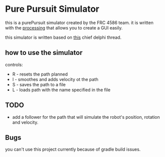 # Pure Pursuit Simulator
this is a purePursuit simulator created by the FRC 4586 team.
it is written with the [processing](https://processing.org/) that allows you to create a GUI easily.

this simulator is written based on [this](https://www.chiefdelphi.com/t/paper-implementation-of-the-adaptive-pure-pursuit-controller/166552) chief delphi thread.

## how to use the simulator
controls:

* R - resets the path planned
* I - smoothes and adds velocity ot the path
* S - saves the path to a file
* L - loads path with the name specified in the file
## TODO
* add a follower for the path that will simulate the robot's position, rotation and velocity.
 
## Bugs
you can't use this project currently because of gradle build issues.